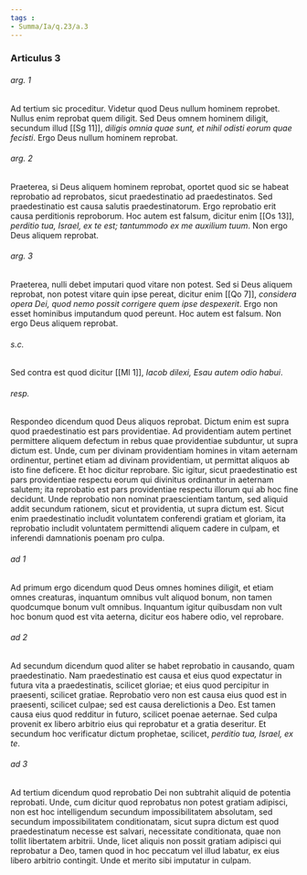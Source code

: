 ```yaml
---
tags : 
- Summa/Ia/q.23/a.3
---
```


### Articulus 3

###### arg. 1
Ad tertium sic proceditur. Videtur quod Deus nullum hominem reprobet. Nullus enim reprobat quem diligit. Sed Deus omnem hominem diligit, secundum illud [[Sg 11]], *diligis omnia quae sunt, et nihil odisti eorum quae fecisti*. Ergo Deus nullum hominem reprobat.

###### arg. 2
Praeterea, si Deus aliquem hominem reprobat, oportet quod sic se habeat reprobatio ad reprobatos, sicut praedestinatio ad praedestinatos. Sed praedestinatio est causa salutis praedestinatorum. Ergo reprobatio erit causa perditionis reproborum. Hoc autem est falsum, dicitur enim [[Os 13]], *perditio tua, Israel, ex te est; tantummodo ex me auxilium tuum*. Non ergo Deus aliquem reprobat.

###### arg. 3
Praeterea, nulli debet imputari quod vitare non potest. Sed si Deus aliquem reprobat, non potest vitare quin ipse pereat, dicitur enim [[Qo 7]], *considera opera Dei, quod nemo possit corrigere quem ipse despexerit*. Ergo non esset hominibus imputandum quod pereunt. Hoc autem est falsum. Non ergo Deus aliquem reprobat.

###### s.c.
Sed contra est quod dicitur [[Ml 1]], *Iacob dilexi, Esau autem odio habui*.

###### resp.
Respondeo dicendum quod Deus aliquos reprobat. Dictum enim est supra quod praedestinatio est pars providentiae. Ad providentiam autem pertinet permittere aliquem defectum in rebus quae providentiae subduntur, ut supra dictum est. Unde, cum per divinam providentiam homines in vitam aeternam ordinentur, pertinet etiam ad divinam providentiam, ut permittat aliquos ab isto fine deficere. Et hoc dicitur reprobare. Sic igitur, sicut praedestinatio est pars providentiae respectu eorum qui divinitus ordinantur in aeternam salutem; ita reprobatio est pars providentiae respectu illorum qui ab hoc fine decidunt. Unde reprobatio non nominat praescientiam tantum, sed aliquid addit secundum rationem, sicut et providentia, ut supra dictum est. Sicut enim praedestinatio includit voluntatem conferendi gratiam et gloriam, ita reprobatio includit voluntatem permittendi aliquem cadere in culpam, et inferendi damnationis poenam pro culpa.

###### ad 1
Ad primum ergo dicendum quod Deus omnes homines diligit, et etiam omnes creaturas, inquantum omnibus vult aliquod bonum, non tamen quodcumque bonum vult omnibus. Inquantum igitur quibusdam non vult hoc bonum quod est vita aeterna, dicitur eos habere odio, vel reprobare.

###### ad 2
Ad secundum dicendum quod aliter se habet reprobatio in causando, quam praedestinatio. Nam praedestinatio est causa et eius quod expectatur in futura vita a praedestinatis, scilicet gloriae; et eius quod percipitur in praesenti, scilicet gratiae. Reprobatio vero non est causa eius quod est in praesenti, scilicet culpae; sed est causa derelictionis a Deo. Est tamen causa eius quod redditur in futuro, scilicet poenae aeternae. Sed culpa provenit ex libero arbitrio eius qui reprobatur et a gratia deseritur. Et secundum hoc verificatur dictum prophetae, scilicet, *perditio tua, Israel, ex te*.

###### ad 3
Ad tertium dicendum quod reprobatio Dei non subtrahit aliquid de potentia reprobati. Unde, cum dicitur quod reprobatus non potest gratiam adipisci, non est hoc intelligendum secundum impossibilitatem absolutam, sed secundum impossibilitatem conditionatam, sicut supra dictum est quod praedestinatum necesse est salvari, necessitate conditionata, quae non tollit libertatem arbitrii. Unde, licet aliquis non possit gratiam adipisci qui reprobatur a Deo, tamen quod in hoc peccatum vel illud labatur, ex eius libero arbitrio contingit. Unde et merito sibi imputatur in culpam.

